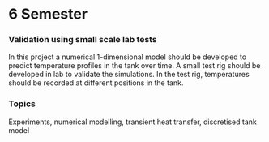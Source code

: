 # 6 Semester

### Validation using small scale lab tests
In this project a numerical 1-dimensional model should be developed to predict temperature profiles in the tank over time. A small test rig should be developed in lab to validate the simulations. In the test rig, temperatures should be recorded at different positions in the tank.

### Topics
Experiments, numerical modelling, transient heat transfer, discretised tank model